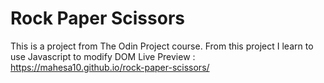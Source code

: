 # Rock Paper Scissors

This is a project from The Odin Project course. From this project I learn to use Javascript to modify DOM
Live Preview : https://mahesa10.github.io/rock-paper-scissors/
